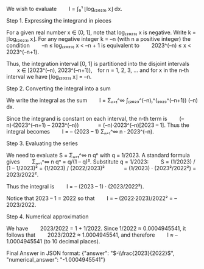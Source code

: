 We wish to evaluate
  I = ∫₀¹ ⌊log₍₂₀₂₃₎ x⌋ dx.

Step 1. Expressing the integrand in pieces

For a given real number x ∈ (0, 1], note that log₍₂₀₂₃₎ x is negative. Write k = ⌊log₍₂₀₂₃₎ x⌋. For any negative integer k = –n (with n a positive integer) the condition
  –n ≤ log₍₂₀₂₃₎ x < –n + 1
is equivalent to
  2023^(–n) ≤ x < 2023^(–n+1).

Thus, the integration interval [0, 1] is partitioned into the disjoint intervals
  x ∈ [2023^(–n), 2023^(–n+1)), for n = 1, 2, 3, … 
and for x in the n‑th interval we have ⌊log₍₂₀₂₃₎ x⌋ = –n.

Step 2. Converting the integral into a sum

We write the integral as the sum
  I = Σₙ₌₁^∞ ∫₍₂₀₂₃^(–n)₎^(₂₀₂₃^(–n+1)) (–n) dx.

Since the integrand is constant on each interval, the n‑th term is
  (–n)·(2023^(–n+1) – 2023^(–n))
    = (–n)·2023^(–n)[2023 – 1].
Thus the integral becomes
  I = – (2023 – 1) Σₙ₌₁^∞ n · 2023^(–n).

Step 3. Evaluating the series

We need to evaluate S = Σₙ₌₁^∞ n qⁿ with q = 1/2023. A standard formula gives
  Σₙ₌₁^∞ n qⁿ = q/(1 – q)².
Substitute q = 1/2023:
  S = (1/2023) / (1 – 1/2023)² = (1/2023) / (2022/2023)² 
    = (1/2023) · (2023²/2022²) = 2023/2022².

Thus the integral is
  I = – (2023 – 1) · (2023/2022²).

Notice that 2023 – 1 = 2022 so that
  I = – (2022·2023)/2022² = –2023/2022.

Step 4. Numerical approximation

We have
  2023/2022 = 1 + 1/2022.
Since 1/2022 ≈ 0.0004945541, it follows that
  2023/2022 ≈ 1.0004945541,
and therefore
  I ≈ –1.0004945541 (to 10 decimal places).

Final Answer in JSON format:
{"answer": "$-\\frac{2023}{2022}$", "numerical_answer": "-1.0004945541"}